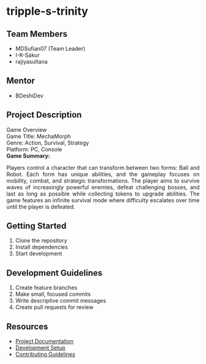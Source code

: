 # tripple-s-trinity

## Team Members
- MDSufian07 (Team Leader)
-  I-K-Sakur
- rajiyasultana

## Mentor
- BDeshiDev

## Project Description
Game Overview <br>
Game Title: MechaMorph <br>
Genre: Action, Survival, Strategy <br>
Platform:  PC, Console<br>
<b>Game Summary: </b>
<p align="justify">Players control a character that can transform between two forms: Ball and Robot. Each form has unique abilities, and the gameplay focuses on mobility, combat, and strategic transformations. The player aims to survive waves of increasingly powerful enemies, defeat challenging bosses, and last as long as possible while collecting tokens to upgrade abilities. The game features an infinite survival mode where difficulty escalates over time until the player is defeated.</p>

## Getting Started
1. Clone the repository
2. Install dependencies
3. Start development

## Development Guidelines
1. Create feature branches
2. Make small, focused commits
3. Write descriptive commit messages
4. Create pull requests for review

## Resources
- [Project Documentation](https://docs.google.com/document/d/1zDG_dLLOFlVIz11s2l01omfLwDgxqnx4Fx2XefpvLps/edit?usp=sharing)
- [Development Setup](docs/setup.md)
- [Contributing Guidelines](CONTRIBUTING.md)
